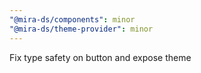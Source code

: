 ```yaml
---
"@mira-ds/components": minor
"@mira-ds/theme-provider": minor
---
```


Fix type safety on button and expose theme
